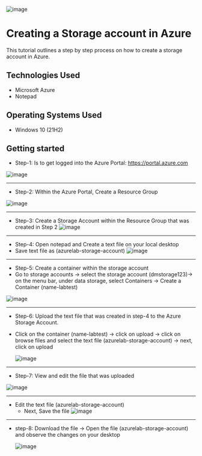 
![image](https://github.com/user-attachments/assets/5c949672-1d5a-4974-b4bd-09f47d85ef3f)



<h1>Creating a Storage account in Azure </h1>
This tutorial outlines a step by step process on how to create a storage account in Azure.<br />






<h2>Technologies Used</h2>

- Microsoft Azure
- Notepad

<h2>Operating Systems Used </h2>

- Windows 10</b> (21H2)



<h2>Getting started</h2>


- Step-1: Is to get logged into the Azure Portal: https://portal.azure.com

![image](https://github.com/user-attachments/assets/f13eab3b-b74c-4737-8870-27c1ef957357)

--------------------


- Step-2: Within the Azure Portal, Create a Resource Group

![image](https://github.com/user-attachments/assets/12816dd4-26d4-4c8c-a5bf-ec9e7ffc574c)



-----------------------


- Step-3: Create a Storage Account within the Resource Group that was created in Step 2
![image](https://github.com/user-attachments/assets/c9f73ce6-978d-4016-8b21-2cce7b75373a)

---------------


- Step-4: Open notepad and Create a text file on your local desktop
- Save text file as (azurelab-storage-account)
![image](https://github.com/user-attachments/assets/f678afea-78f1-4662-80fa-a7222e046cb7)



--------------


- Step-5: Create a container within the storage account
- Go to storage accounts -> select the storage account (dmstorage123)-> on the menu bar, under data storage, select Containers -> Create a Container (name-labtest)

![image](https://github.com/user-attachments/assets/685b5231-ab29-4e80-920d-db1dfac825e2)



------------

- Step-6: Upload the text file that was created in step-4 to the Azure Storage Account.
- Click on the container (name-labtest) -> click on upload -> click on browse files and select the text file (azurelab-storage-account) -> next, click on upload

  ![image](https://github.com/user-attachments/assets/fa99e8e5-73a9-461c-8bf3-eb21b4321d42)

------------------


- Step-7: View and edit the file that was uploaded

 ![image](https://github.com/user-attachments/assets/0cd4daef-a2e9-4e80-9ebb-074c00c3045f)

 ------------
 
- Edit the text file (azurelab-storage-account)
  - Next, Save the file 
![image](https://github.com/user-attachments/assets/1f87e32d-df11-4392-a835-bd31b7788096)


------------

- step-8: Download the file -> Open the file (azurelab-storage-account) and observe the changes on your desktop

  ![image](https://github.com/user-attachments/assets/cce04ebc-1ba3-4c23-83b8-59bbd900bc72)

